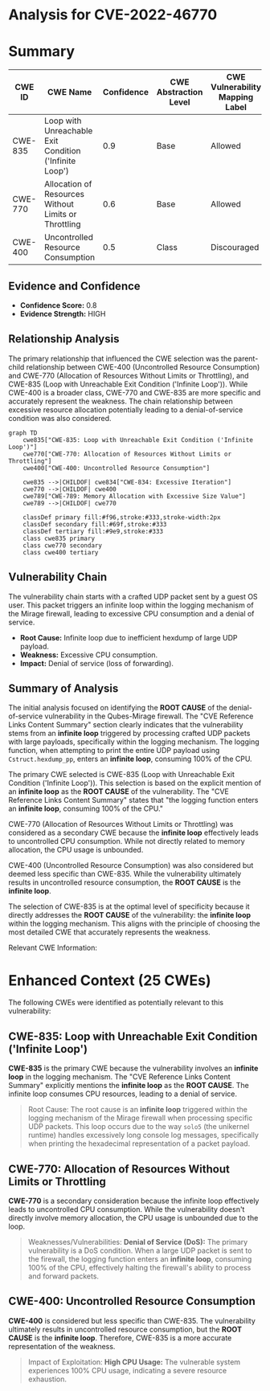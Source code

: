 # Analysis for CVE-2022-46770

# Summary
| CWE ID  | CWE Name  | Confidence | CWE Abstraction Level | CWE Vulnerability Mapping Label | CWE-Vulnerability Mapping Notes |
|---|---|---|---|---|---|
| CWE-835 | Loop with Unreachable Exit Condition ('Infinite Loop') | 0.9 | Base | Allowed | Primary CWE |
| CWE-770 | Allocation of Resources Without Limits or Throttling | 0.6 | Base | Allowed | Secondary candidate |
| CWE-400 | Uncontrolled Resource Consumption | 0.5 | Class | Discouraged | Secondary candidate |

## Evidence and Confidence

*   **Confidence Score:** 0.8
*   **Evidence Strength:** HIGH

## Relationship Analysis
The primary relationship that influenced the CWE selection was the parent-child relationship between CWE-400 (Uncontrolled Resource Consumption) and CWE-770 (Allocation of Resources Without Limits or Throttling), and CWE-835 (Loop with Unreachable Exit Condition ('Infinite Loop')). While CWE-400 is a broader class, CWE-770 and CWE-835 are more specific and accurately represent the weakness. The chain relationship between excessive resource allocation potentially leading to a denial-of-service condition was also considered.

```mermaid
graph TD
    cwe835["CWE-835: Loop with Unreachable Exit Condition ('Infinite Loop')"]
    cwe770["CWE-770: Allocation of Resources Without Limits or Throttling"]
    cwe400["CWE-400: Uncontrolled Resource Consumption"]

    cwe835 -->|CHILDOF| cwe834["CWE-834: Excessive Iteration"]
    cwe770 -->|CHILDOF| cwe400
    cwe789["CWE-789: Memory Allocation with Excessive Size Value"]
    cwe789 -->|CHILDOF| cwe770

    classDef primary fill:#f96,stroke:#333,stroke-width:2px
    classDef secondary fill:#69f,stroke:#333
    classDef tertiary fill:#9e9,stroke:#333
    class cwe835 primary
    class cwe770 secondary
    class cwe400 tertiary
```

## Vulnerability Chain
The vulnerability chain starts with a crafted UDP packet sent by a guest OS user. This packet triggers an infinite loop within the logging mechanism of the Mirage firewall, leading to excessive CPU consumption and a denial of service.

*   **Root Cause:** Infinite loop due to inefficient hexdump of large UDP payload.
*   **Weakness:** Excessive CPU consumption.
*   **Impact:** Denial of service (loss of forwarding).

## Summary of Analysis
The initial analysis focused on identifying the **ROOT CAUSE** of the denial-of-service vulnerability in the Qubes-Mirage firewall. The "CVE Reference Links Content Summary" section clearly indicates that the vulnerability stems from an **infinite loop** triggered by processing crafted UDP packets with large payloads, specifically within the logging mechanism. The logging function, when attempting to print the entire UDP payload using `Cstruct.hexdump_pp`, enters an **infinite loop**, consuming 100% of the CPU.

The primary CWE selected is CWE-835 (Loop with Unreachable Exit Condition ('Infinite Loop')). This selection is based on the explicit mention of an **infinite loop** as the **ROOT CAUSE** of the vulnerability. The "CVE Reference Links Content Summary" states that "the logging function enters an **infinite loop**, consuming 100% of the CPU."

CWE-770 (Allocation of Resources Without Limits or Throttling) was considered as a secondary CWE because the **infinite loop** effectively leads to uncontrolled CPU consumption. While not directly related to memory allocation, the CPU usage is unbounded.

CWE-400 (Uncontrolled Resource Consumption) was also considered but deemed less specific than CWE-835. While the vulnerability ultimately results in uncontrolled resource consumption, the **ROOT CAUSE** is the **infinite loop**.

The selection of CWE-835 is at the optimal level of specificity because it directly addresses the **ROOT CAUSE** of the vulnerability: the **infinite loop** within the logging mechanism. This aligns with the principle of choosing the most detailed CWE that accurately represents the weakness.

Relevant CWE Information:

# Enhanced Context (25 CWEs)
The following CWEs were identified as potentially relevant to this vulnerability:

## CWE-835: Loop with Unreachable Exit Condition ('Infinite Loop')
**CWE-835** is the primary CWE because the vulnerability involves an **infinite loop** in the logging mechanism. The "CVE Reference Links Content Summary" explicitly mentions the **infinite loop** as the **ROOT CAUSE**. The infinite loop consumes CPU resources, leading to a denial of service.
> Root Cause:
> The root cause is an **infinite loop** triggered within the logging mechanism of the Mirage firewall when processing specific UDP packets. This loop occurs due to the way `solo5` (the unikernel runtime) handles excessively long console log messages, specifically when printing the hexadecimal representation of a packet payload.

## CWE-770: Allocation of Resources Without Limits or Throttling
**CWE-770** is a secondary consideration because the infinite loop effectively leads to uncontrolled CPU consumption. While the vulnerability doesn't directly involve memory allocation, the CPU usage is unbounded due to the loop.
> Weaknesses/Vulnerabilities:
> **Denial of Service (DoS):** The primary vulnerability is a DoS condition. When a large UDP packet is sent to the firewall, the logging function enters an **infinite loop**, consuming 100% of the CPU, effectively halting the firewall's ability to process and forward packets.

## CWE-400: Uncontrolled Resource Consumption
**CWE-400** is considered but less specific than CWE-835. The vulnerability ultimately results in uncontrolled resource consumption, but the **ROOT CAUSE** is the **infinite loop**. Therefore, CWE-835 is a more accurate representation of the weakness.
> Impact of Exploitation:
> **High CPU Usage:** The vulnerable system experiences 100% CPU usage, indicating a severe resource exhaustion.